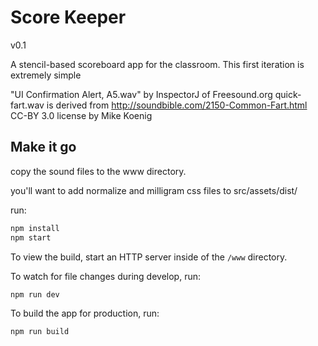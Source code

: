 # Score Keeper

v0.1

A stencil-based scoreboard app for the classroom. This first iteration is
extremely simple

"UI Confirmation Alert, A5.wav" by InspectorJ of Freesound.org
quick-fart.wav is derived from http://soundbible.com/2150-Common-Fart.html CC-BY 3.0 license by Mike Koenig

## Make it go

copy the sound files to the www directory.

you'll want to add normalize and milligram css files to src/assets/dist/

run:

```bash
npm install
npm start
```

To view the build, start an HTTP server inside of the `/www` directory.

To watch for file changes during develop, run:

```bash
npm run dev
```

To build the app for production, run:

```bash
npm run build
```
